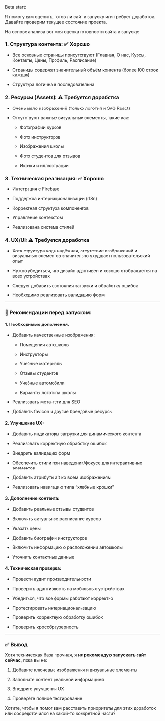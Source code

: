 Beta start:

Я помогу вам оценить, готов ли сайт к запуску или требует доработок. Давайте проверим текущее состояние проекта.

На основе анализа вот моя оценка готовности сайта к запуску:

### 1. **Структура контента**: ✅ Хорошо

- Все основные страницы присутствуют (Главная, О нас, Курсы, Контакты, Цены, Профиль, Расписание)
    
- Страницы содержат значительный объём контента (более 100 строк каждая)
    
- Структура логична и последовательна
    

### 2. **Ресурсы (Assets)**: ⚠️ Требуется доработка

- Очень мало изображений (только логотип и SVG React)
    
- Отсутствуют важные визуальные элементы, такие как:
    
    - Фотографии курсов
        
    - Фото инструкторов
        
    - Изображения школы
        
    - Фото студентов для отзывов
        
    - Иконки и иллюстрации
        

### 3. **Техническая реализация**: ✅ Хорошо

- Интеграция с Firebase
    
- Поддержка интернационализации (i18n)
    
- Корректная структура компонентов
    
- Управление контекстом
    
- Реализована система стилей
    

### 4. **UX/UI**: ⚠️ Требуется доработка

- Хотя структура кода надёжная, отсутствие изображений и визуальных элементов значительно ухудшает пользовательский опыт
    
- Нужно убедиться, что дизайн адаптивен и хорошо отображается на всех устройствах
    
- Следует добавить состояния загрузки и обработку ошибок
    
- Необходимо реализовать валидацию форм
    

---

### 🔧 **Рекомендации перед запуском**:

#### 1. **Необходимые дополнения**:

- Добавить качественные изображения:
    
    - Помещения автошколы
        
    - Инструкторы
        
    - Учебные материалы
        
    - Отзывы студентов
        
    - Учебные автомобили
        
    - Варианты логотипа школы
        
- Реализовать мета-теги для SEO
    
- Добавить favicon и другие брендовые ресурсы
    

#### 2. **Улучшение UX**:

- Добавить индикаторы загрузки для динамического контента
    
- Реализовать корректную обработку ошибок
    
- Внедрить валидацию форм
    
- Обеспечить стили при наведении/фокусе для интерактивных элементов
    
- Добавить атрибуты alt ко всем изображениям
    
- Реализовать навигацию типа “хлебные крошки”
    

#### 3. **Дополнение контента**:

- Добавить реальные отзывы студентов
    
- Включить актуальное расписание курсов
    
- Указать цены
    
- Добавить биографии инструкторов
    
- Включить информацию о расположении автошколы
    
- Уточнить контактные данные
    

#### 4. **Техническая проверка**:

- Провести аудит производительности
    
- Проверить адаптивность на мобильных устройствах
    
- Убедиться, что все формы работают корректно
    
- Протестировать интернационализацию
    
- Проверить корректную обработку ошибок
    
- Проверить кроссбраузерность
    

---

### ✅ **Вывод**:

Хотя техническая база прочная, я **не рекомендую запускать сайт сейчас**, пока вы не:

1. Добавите ключевые изображения и визуальные элементы
    
2. Заполните контент реальной информацией
    
3. Внедрите улучшения UX
    
4. Проведёте полное тестирование
    

Хотите, чтобы я помог вам расставить приоритеты для этих доработок или сосредоточился на какой-то конкретной части?
